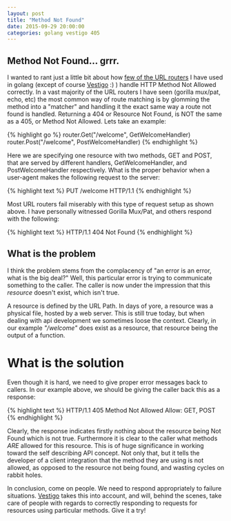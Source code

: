 ```yaml
---
layout: post
title: "Method Not Found"
date: 2015-09-29 20:00:00
categories: golang vestigo 405
---
```


## Method Not Found... grrr.

I wanted to rant just a little bit about how [few of the URL routers][url-routers] I have used in golang 
(except of course [Vestigo][vestigo-main] :) ) handle HTTP Method Not Allowed correctly. In 
a vast majority of the URL routers I have seen (gorilla mux/pat, echo, etc) the most common 
way of route matching is by glomming the method into a "matcher" and handling it the exact same 
way a route not found is handled.  Returning a 404 or Resource Not Found, is NOT the same as 
a 405, or Method Not Allowed.  Lets take an example:

{% highlight go %}
    router.Get("/welcome", GetWelcomeHandler)
    router.Post("/welcome", PostWelcomeHandler)
{% endhighlight %}

Here we are specifying one resource with two methods, GET and POST, that are served by different
handlers, GetWelcomeHandler, and PostWelcomeHandler respectively.  What is the proper behavior when 
a user-agent makes the following request to the server:

{% highlight text %}
    PUT /welcome HTTP/1.1
{% endhighlight %}

Most URL routers fail miserably with this type of request setup as shown above.  I have personally witnessed
Gorilla Mux/Pat, and others respond with the following:

{% highlight text %}
    HTTP/1.1 404 Not Found
{% endhighlight %}

## What is the problem

I think the problem stems from the complacency of "an error is an error, what is the big deal?" Well, this 
particular error is trying to communicate something to the caller.  The caller is now under the impression 
that this _resource_ doesn't exist, which isn't true.

A resource is defined by the URL Path.  In days of yore, a resource was a physical file, hosted by a web
server.  This is still true today, but when dealing with api development we sometimes loose the context. Clearly,
in our example *"/welcome"* does exist as a resource, that resource being the output of a function.

# What is the solution

Even though it is hard, we need to give proper error messages back to callers.  In our example above, we should be
giving the caller back this as a response:

{% highlight text %}
    HTTP/1.1 405 Method Not Allowed
    Allow: GET, POST
{% endhighlight %}

Clearly, the response indicates firstly nothing about the resource being Not Found which is not true.  Furthermore 
it is clear to the caller what methods *ARE* allowed for this resource.  This is of huge significance in working toward
the self describing API concept.  Not only that, but it tells the developer of a client integration that the method
they are using is not allowed, as opposed to the resource not being found, and wasting cycles on rabbit holes.

In conclusion, come on people.  We need to respond appropriately to failure situations.  [Vestigo][vestigo-main] takes
this into account, and will, behind the scenes, take care of people with regards to correctly responding to requests for 
resources using particular methods.  Give it a try!


[url-routers]: http://husobee.github.io/golang/url-router/2015/06/15/why-do-all-golang-url-routers-suck.html
[vestigo-main]: https://github.com/husobee/vestigo
